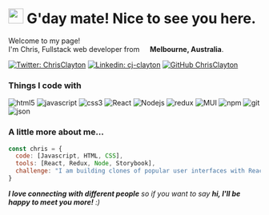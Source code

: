 <h1><img src="https://emojis.slackmojis.com/emojis/images/1531849430/4246/blob-sunglasses.gif?1531849430" width="30"/> G'day mate! Nice to see you here.</h1>

<p>Welcome to my page! </br> I'm Chris, Fullstack web developer from <img src="https://image.flaticon.com/icons/svg/206/206618.svg" width="13"/> <b>Melbourne, Australia</b>. </p>

[![Twitter: ChrisClayton](https://img.shields.io/twitter/follow/ChrisClayton?style=social)](https://twitter.com/ChrisClayton)
[![Linkedin: cj-clayton](https://img.shields.io/badge/-cj&nbsp;clayton-blue?style=flat-square&logo=Linkedin&logoColor=white&link=https://www.linkedin.com/in/cj-clayton/)](https://www.linkedin.com/in/cj-clayton/)
[![GitHub ChrisClayton](https://img.shields.io/github/followers/ChrisClayton?label=follow&style=social)](https://github.com/ChrisClayton)


<h3>Things I code with</h3>
<p>
  <img alt="html5" src="https://img.shields.io/badge/-HTML5-E34F26?style=flat-square&logo=html5&logoColor=white" />
  <img alt="javascript" src="https://img.shields.io/badge/-JavaScript-F7DF1E?style=flat-square&logo=javascript&logoColor=black" />
  <img alt="css3" src="https://img.shields.io/badge/-CSS3-1572B6?style=flat-square&logo=CSS3&logoColor=white" />
  <!-- <img alt="Mongo" src="https://img.shields.io/badge/-MongoDB-234ea94b?style=flat-square&logo=mongodb&logoColor=white" /> -->
  <!-- <img alt="express" src="https://img.shields.io/badge/-express-404D59?style=flat-square&logo=express&logoColor=white" />   -->
  <img alt="React" src="https://img.shields.io/badge/-React-45b8d8?style=flat-square&logo=react&logoColor=white" />
  <img alt="Nodejs" src="https://img.shields.io/badge/-Nodejs-43853d?style=flat-square&logo=Node.js&logoColor=white" />
  <img alt="redux" src="https://img.shields.io/badge/-Redux-764ABC?style=flat-square&logo=redux&logoColor=white" />
  <img alt="MUI" src="https://img.shields.io/badge/-Material--UI-0081CB?style=flat-square&logo=material-ui&logoColor=white" />
  <img alt="npm" src="https://img.shields.io/badge/-NPM-CB3837?style=flat-square&logo=npm&logoColor=white" />
  <img alt="git" src="https://img.shields.io/badge/-Git-F05032?style=flat-square&logo=git&logoColor=white" />
  <img alt="json" src="https://img.shields.io/badge/-JSON-000000?style=flat-square&logo=JSON&logoColor=white" />
</p>

<h3>A little more about me...</h3>

```javascript
const chris = {
  code: [Javascript, HTML, CSS],
  tools: [React, Redux, Node, Storybook],
  challenge: "I am building clones of popular user interfaces with React"
}
```

<em><b>I love connecting with different people</b> so if you want to say <b>hi, I'll be happy to meet you more!</b> :)</em>


